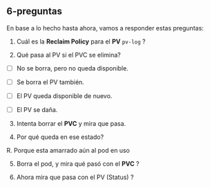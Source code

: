## 6-preguntas

En base a lo hecho hasta ahora, vamos a responder estas preguntas:

1. Cuál es la **Reclaim Policy** para el **PV** `pv-log` ?


2. Qué pasa al PV si el PVC se elimina?

- [ ] No se borra, pero no queda disponible.
- [ ] Se borra el PV también.
- [ ] El PV queda disponible de nuevo.
- [ ] El PV se daña.


3. Intenta borrar el **PVC** y mira que pasa.

4. Por qué queda en ese estado?

R. Porque esta amarrado aún al pod en uso

5. Borra el pod, y mira qué pasó con el **PVC** ?

6. Ahora mira que pasa con el PV (Status) ?